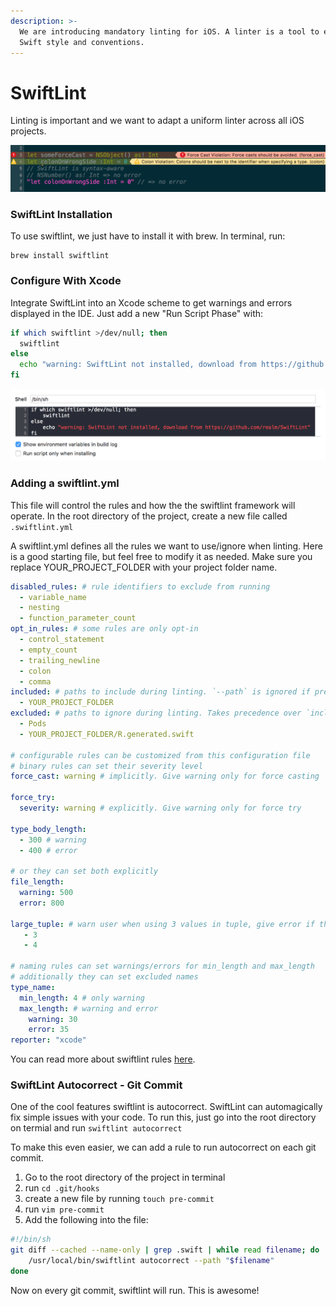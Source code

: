 ```yaml
---
description: >-
  We are introducing mandatory linting for iOS. A linter is a tool to enforce
  Swift style and conventions.
---
```


# SwiftLint

Linting is important and we want to adapt a uniform linter across all iOS projects.

![Example of SwiftLint](../.gitbook/assets/image%20%282%29.png)

### SwiftLint Installation

To use swiftlint, we just have to install it with brew. In terminal, run:

```text
brew install swiftlint
```



### Configure With Xcode

Integrate SwiftLint into an Xcode scheme to get warnings and errors displayed in the IDE. Just add a new "Run Script Phase" with:

```bash
if which swiftlint >/dev/null; then
  swiftlint
else
  echo "warning: SwiftLint not installed, download from https://github.com/realm/SwiftLint"
fi
```

![](../.gitbook/assets/image.png)

### Adding a swiftlint.yml

This file will control the rules and how the the swiftlint framework will operate. In the root directory of the project, create a new file called `.swiftlint.yml`

A swiftlint.yml defines all the rules we want to use/ignore when linting. Here is a good starting file, but feel free to modify it as needed. Make sure you replace YOUR\_PROJECT\_FOLDER with your project folder name.

```yaml
disabled_rules: # rule identifiers to exclude from running
  - variable_name
  - nesting
  - function_parameter_count
opt_in_rules: # some rules are only opt-in
  - control_statement
  - empty_count
  - trailing_newline
  - colon
  - comma
included: # paths to include during linting. `--path` is ignored if present.
  - YOUR_PROJECT_FOLDER
excluded: # paths to ignore during linting. Takes precedence over `included`.
  - Pods
  - YOUR_PROJECT_FOLDER/R.generated.swift

# configurable rules can be customized from this configuration file
# binary rules can set their severity level
force_cast: warning # implicitly. Give warning only for force casting

force_try:
  severity: warning # explicitly. Give warning only for force try

type_body_length:
  - 300 # warning
  - 400 # error

# or they can set both explicitly
file_length:
  warning: 500
  error: 800

large_tuple: # warn user when using 3 values in tuple, give error if there are 4
   - 3
   - 4
   
# naming rules can set warnings/errors for min_length and max_length
# additionally they can set excluded names
type_name:
  min_length: 4 # only warning
  max_length: # warning and error
    warning: 30
    error: 35
reporter: "xcode"
```

You can read more about swiftlint rules [here](https://github.com/realm/SwiftLint/blob/master/Rules.md).

### SwiftLint Autocorrect - Git Commit

One of the cool features swiftlint is autocorrect. SwiftLint can automagically fix simple issues with your code. To run this, just go into the root directory on termial and run `swiftlint autocorrect`

To make this even easier, we can add a rule to run autocorrect on each git commit.

1. Go to the root directory of the project in terminal
2. run `cd .git/hooks`
3. create a new file by running `touch pre-commit` 
4. run `vim pre-commit` 
5. Add the following into the file:

```bash
#!/bin/sh
git diff --cached --name-only | grep .swift | while read filename; do
    /usr/local/bin/swiftlint autocorrect --path "$filename"
done
```

Now on every git commit, swiftlint will run. This is awesome!


